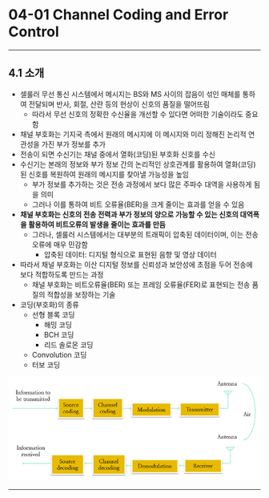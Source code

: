 # 04-01 Channel Coding and Error Control

---

## 4.1 소개

- 셀룰러 무선 통신 시스템에서 메시지는  BS와 MS 사이의 잡음이 섞인 매체를 통하여 전달되며 반사, 회절, 산란 등의 현상이 신호의 품질을 떨어뜨림
  - 따라서 무선 신호의 정확한 수신율을 개선할 수 있다면 어떠한 기술이라도 중요 함
- 채널 부호화는 기지국 측에서 원래의 메시지에 이 메시지와 미리 정해진 논리적 연관성을 가진 부가 정보를 추가
- 전송이 되면 수신기는 채널 중에서 열화(코딩)된 부호화 신호를 수신
- 수신기는 본래의 정보와 부가 정보 간의 논리적인 상호관계를 활용하여 열화(코딩)된 신호를 복원하여 원래의 메시지를 찾아낼 가능성을 높임
  - 부가 정보를 추가하는 것은 전송 과정에서 보다 많은 주파수 대역을 사용하게 됨을 의미
  - 그러나 이를 통하여 비트 오류율(BER)을 크게 줄이는 효과를 얻을 수 있음
- **채널 부호화는 신호의 전송 전력과 부가 정보의 양으로 가능할 수 있는 신호의 대역폭을 활용하여 비트오류의 발생을 줄이는 효과를 만듬**
  - 그러나, 셀룰러 시스템에서는 대부분의 트래픽이 압축된 데이터이며, 이는 전송 오류에 매우 민감함
    - 압축된 데이터: 디지털 형식으로 표현된 음향 및 영상 데이터
- 따라서 채널 부호화는 이산 디지털 정보를 신뢰성과 보안성에 초점을 두어 전송에 보다 적합하도록 만드는 과정
  - 채널 부호화는 비트오류율(BER) 또는 프레임 오류율(FER)로 표현되는 전송 품질의 적합성을 보장하는 기술
- 코딩(부호화)의 종류
  - 선형 블록 코딩
    - 해밍 코딩
    - BCH 코딩
    - 리드 솔로몬 코딩
  - Convolution 코딩
  - 터보 코딩

![무선통신의 송/수신 과정](./assets_04/iamges/Chapter04_01.png)

---

